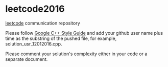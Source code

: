 # leetcode2016
[leetcode][] communication repository

Please follow [Google C++ Style Guide][] and add your github user name plus time as the substring of the pushed file, for example, solution_usr_12012016.cpp.

Please comment your solution's complexity either in your code or a separate document.

##

[leetcode]: https://leetcode.com/problemset/algorithms
[Google C++ Style Guide]: https://google.github.io/styleguide/cppguide.html

